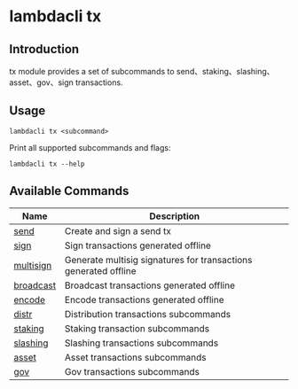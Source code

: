 # lambdacli tx

## Introduction

tx module provides a set of subcommands to send、staking、slashing、asset、gov、sign transactions.

## Usage

```
lambdacli tx <subcommand>
```

Print all supported subcommands and flags:
```
lambdacli tx --help
```

## Available Commands

| Name                            | Description                                                   |
| --------------------------------| --------------------------------------------------------------|
| [send](send.md)       | Create and sign a send tx                                             |
| [sign](sign.md)     | Sign transactions generated offline                                      |
| [multisign](multisign.md)     | Generate multisig signatures for transactions generated offline     |
| [broadcast](broadcast.md)   | Broadcast transactions generated offline                 |
| [encode](encode.md)   | Encode transactions generated offline                 |
| [distr](./distr/README.md)             | Distribution transactions subcommands                                     |
| [staking](./staking/README.md)   | Staking transaction subcommands                                           |
| [slashing](./slashing/unjail.md)                   | Slashing transactions subcommands                                           |
| [asset](asset.md)                             |  Asset transactions subcommands                                            |
| [gov](./gov/README.md)                        |  Gov transactions subcommands                                            |
